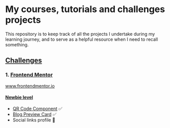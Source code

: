 # My courses, tutorials and challenges projects

This repository is to keep track of all the projects I undertake during my learning journey, and to serve as a helpful resource when I need to recall something.

## [Challenges](./challenges)
### 1. [Frontend Mentor](./challenges/frontendMentor)
www.frontendmentor.io
#### [Newbie level](./challenges/frontendMentor/newbie)
  - [QR Code Component](./challenges/frontendMentor/newbie/qr-code-component) ✅
  - [Blog Preview Card](./challenges/frontendMentor/newbie/blog-preview-card/) ✅
  - Social links profile 🚧
